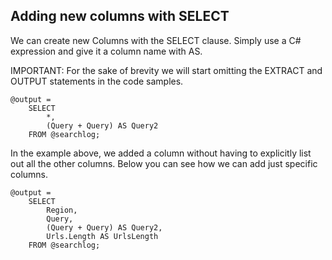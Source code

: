 ## Adding new columns with SELECT

We can create new Columns with the SELECT clause. Simply use a C\# expression and give it a column name with AS.

IMPORTANT: For the sake of brevity we will start omitting the EXTRACT and OUTPUT statements in the code samples. 

```
@output = 
    SELECT 
        *, 
        (Query + Query) AS Query2
    FROM @searchlog;
```

In the example above, we added a column without having to explicitly list out all the other columns. Below you can see how we can add just specific columns.

```
@output = 
    SELECT 
        Region,
        Query, 
        (Query + Query) AS Query2, 
        Urls.Length AS UrlsLength
    FROM @searchlog;
```



